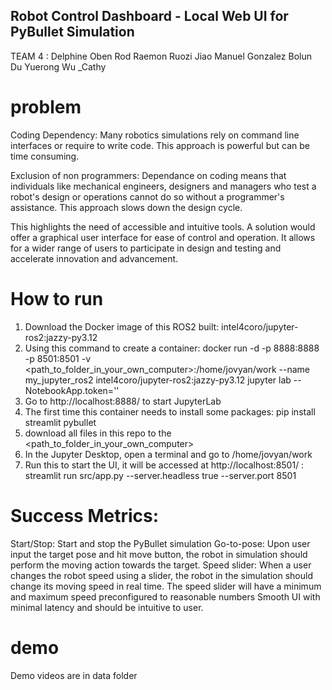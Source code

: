 ## Robot Control Dashboard - Local Web UI for PyBullet Simulation
TEAM 4 : 
Delphine Oben
Rod Raemon 
Ruozi Jiao
Manuel Gonzalez
Bolun Du
Yuerong Wu _Cathy

# problem
Coding Dependency: Many robotics simulations rely on command line interfaces or require to write code. This approach is powerful but can be time consuming.

Exclusion of non programmers: Dependance on coding means that individuals like mechanical engineers, designers and managers who test a robot's design or operations cannot do so without a programmer's assistance. This approach slows down the design cycle.

This highlights the need of accessible and intuitive tools. A solution would offer a graphical user interface for ease of control and operation. It allows for a wider range of users to participate in design and testing and accelerate innovation and advancement.

# How to run
1. Download the Docker image of this ROS2 built:  intel4coro/jupyter-ros2:jazzy-py3.12
2. Using this command to create a container:
  docker run -d -p 8888:8888 -p 8501:8501 -v <path_to_folder_in_your_own_computer>:/home/jovyan/work --name my_jupyter_ros2 intel4coro/jupyter-ros2:jazzy-py3.12 jupyter lab --NotebookApp.token=''
3. Go to http://localhost:8888/ to start JupyterLab
4. The first time this container needs to install some packages:
   pip install streamlit pybullet 
5. download all files in this repo to the <path_to_folder_in_your_own_computer>
6. In the Jupyter Desktop, open a terminal and go to /home/jovyan/work
7. Run this to start the UI, it will be accessed at http://localhost:8501/ :
  streamlit run src/app.py --server.headless true --server.port 8501 

# Success Metrics:

Start/Stop: Start and stop the PyBullet simulation
Go-to-pose: Upon user input the target pose and hit move button, the robot in simulation should perform the moving action towards the target. 
Speed slider: When a user changes the robot speed using a slider, the robot in the simulation should change its moving speed in real time. The speed slider will have a minimum and maximum speed preconfigured to reasonable numbers
Smooth UI with minimal latency and should be intuitive to user.

# demo
Demo videos are in data folder
